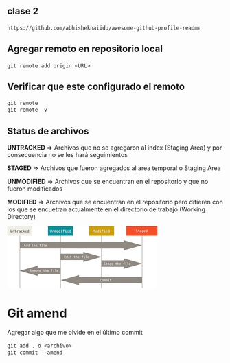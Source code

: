 ## clase 2
    
    https://github.com/abhisheknaiidu/awesome-github-profile-readme

## Agregar remoto en repositorio local

    git remote add origin <URL>

## Verificar que este configurado el remoto 

    git remote
    git remote -v

## Status de archivos

**UNTRACKED** => Archivos que no se agregaron al index (Staging Area) y por consecuencia no se les hará seguimientos

**STAGED** => Archivos que fueron agregados al area temporal o Staging Area

**UNMODIFIED** => Archivos que se encuentran en el repositorio y que no fueron modificados

**MODIFIED** => Archivos que se encuentran en el repositorio pero difieren con los que se encuetran actualmente en el directorio de trabajo (Working Directory)

![status_archivos](img/descarga.png)

# Git amend
Agregar algo que me olvide en el último commit

    git add . o <archivo>
    git commit --amend
